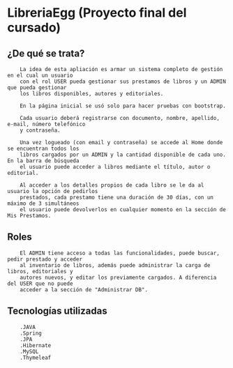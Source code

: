 # LibreriaEgg (Proyecto final del cursado)
##  ¿De qué se trata?
        La idea de esta apliación es armar un sistema completo de gestión en el cual un usuario 
        con el rol USER pueda gestionar sus prestamos de libros y un ADMIN que pueda gestionar 
        los libros disponibles, autores y editoriales.
        
        En la página inicial se usó solo para hacer pruebas con bootstrap. 
        
        Cada usuario deberá registrarse con documento, nombre, apellido, e-mail, número telefónico 
        y contraseña.
        
        Una vez logueado (con email y contraseña) se accede al Home donde se encuentran todos los 
        libros cargados por un ADMIN y la cantidad disponible de cada uno. En la barra de búsqueda
        el usuario puede acceder a libros mediante el título, autor o editorial.
        
        Al acceder a los detalles propios de cada libro se le da al usuario la opción de pedirlos 
        prestados, cada prestamo tiene una duración de 30 días, con un máximo de 3 simultáneos 
        el usuario puede devolverlos en cualquier momento en la sección de Mis Prestamos.
        
## Roles
        El ADMIN tiene acceso a todas las funcionalidades, puede buscar, pedir prestado y acceder 
        al inventario de libros, además puede administrar la carga de libros, editoriales y 
        autores nuevos, y editar los previamente cargados. A diferencia del USER que no puede 
        acceder a la sección de "Administrar DB".
        
## Tecnologías utilizadas
        .JAVA
        .Spring
        .JPA
        .Hibernate
        .MySQL
        .Thymeleaf
